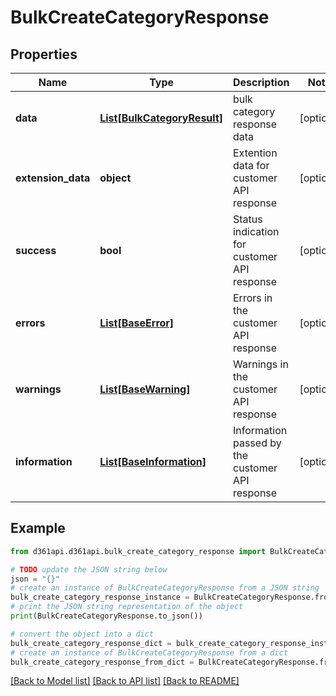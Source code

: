 # BulkCreateCategoryResponse


## Properties

Name | Type | Description | Notes
------------ | ------------- | ------------- | -------------
**data** | [**List[BulkCategoryResult]**](BulkCategoryResult.md) | bulk category response data | [optional] 
**extension_data** | **object** | Extention data for customer API response | [optional] 
**success** | **bool** | Status indication for customer API response | [optional] 
**errors** | [**List[BaseError]**](BaseError.md) | Errors in the customer API response | [optional] 
**warnings** | [**List[BaseWarning]**](BaseWarning.md) | Warnings in the customer API response | [optional] 
**information** | [**List[BaseInformation]**](BaseInformation.md) | Information passed by the customer API response | [optional] 

## Example

```python
from d361api.d361api.bulk_create_category_response import BulkCreateCategoryResponse

# TODO update the JSON string below
json = "{}"
# create an instance of BulkCreateCategoryResponse from a JSON string
bulk_create_category_response_instance = BulkCreateCategoryResponse.from_json(json)
# print the JSON string representation of the object
print(BulkCreateCategoryResponse.to_json())

# convert the object into a dict
bulk_create_category_response_dict = bulk_create_category_response_instance.to_dict()
# create an instance of BulkCreateCategoryResponse from a dict
bulk_create_category_response_from_dict = BulkCreateCategoryResponse.from_dict(bulk_create_category_response_dict)
```
[[Back to Model list]](../README.md#documentation-for-models) [[Back to API list]](../README.md#documentation-for-api-endpoints) [[Back to README]](../README.md)


